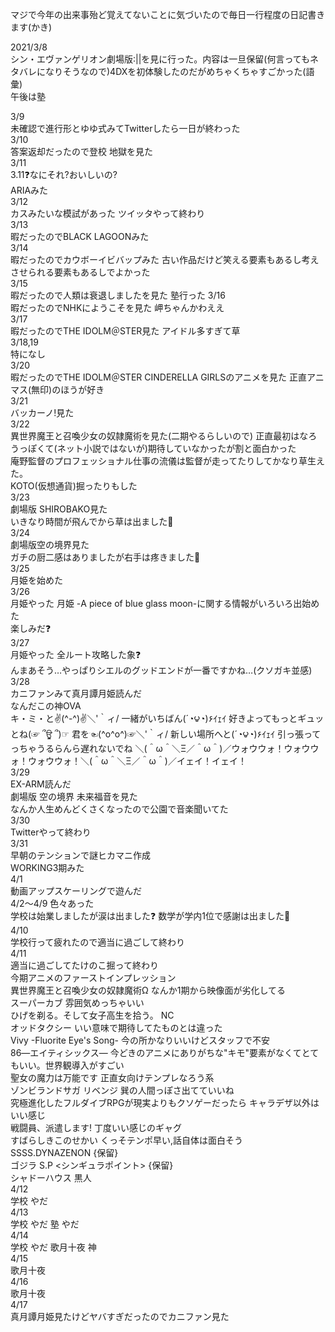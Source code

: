 マジで今年の出来事殆ど覚えてないことに気づいたので毎日一行程度の日記書きます(かき)

2021/3/8  
シン・エヴァンゲリオン劇場版:||を見に行った。内容は一旦保留(何言ってもネタバレになりそうなので)4DXを初体験したのだがめちゃくちゃすごかった(語彙)  
午後は塾

3/9  
未確認で進行形とゆゆ式みてTwitterしたら一日が終わった   
3/10  
答案返却だったので登校 地獄を見た  
3/11  
3.11❓なにそれ?おいしいの?  
ARIAみた  
3/12  
カスみたいな模試があった ツイッタやって終わり  
3/13  
暇だったのでBLACK LAGOONみた   
3/14  
暇だったのでカウボーイビバップみた 古い作品だけど笑える要素もあるし考えさせられる要素もあるしでよかった  
3/15  
暇だったので人類は衰退しましたを見た  塾行った
3/16  
暇だったのでNHKにようこそを見た 岬ちゃんかわええ  
3/17  
暇だったのでTHE IDOLM＠STER見た アイドル多すぎて草  
3/18,19  
特になし  
3/20  
暇だったのでTHE IDOLM＠STER CINDERELLA GIRLSのアニメを見た 正直アニマス(無印)のほうが好き  
3/21  
バッカーノ!見た  
3/22  
異世界魔王と召喚少女の奴隷魔術を見た(二期やるらしいので) 正直最初はなろうっぽくて(ネット小説ではないが)期待していなかったが割と面白かった  
庵野監督のプロフェッショナル仕事の流儀は監督が走ってたりしてかなり草生えた。  
KOTO(仮想通貨)掘ったりもした  
3/23  
劇場版 SHIROBAKO見た  
いきなり時間が飛んでから草は出ました💝  
3/24  
劇場版空の境界見た  
ガチの厨二感はありましたが右手は疼きました💝  
3/25  
月姫を始めた  
3/26  
月姫やった 月姫 -A piece of blue glass moon-に関する情報がいろいろ出始めた  
楽しみだ❓  
3/27  
月姫やった 全ルート攻略した象❓  
んまあそう…やっぱりシエルのグッドエンドが一番ですかね…(クソガキ並感)  
3/28  
カニファンみて真月譚月姫読んだ  
なんだこの神OVA  
‎キ・ミ・と✌(^-^)✌＼'｀ィ/ 一緒がいちばん(´◔౪◔)۶ｲｪｲ 好きよってもっとギュッとね(☞ ՞ਊ ՞)☞ 君を☜(^o^o^)☞＼'｀ィ/ 新しい場所へと(´◔౪◔)۶ｲｪｲ 引っ張ってっちゃうるらんら遅れないでね
＼(＾ω＾＼Ξ／＾ω＾)／ウォウウォ！ウォウウォ！ウォウウォ！＼(＾ω＾＼Ξ／＾ω＾)／イェイ！イェイ！  
3/29  
EX-ARM読んだ  
劇場版 空の境界 未来福音を見た  
なんか人生めんどくさくなったので公園で音楽聞いてた  
3/30  
Twitterやって終わり  
3/31  
早朝のテンションで謎ヒカマニ作成  
WORKING3期みた  
4/1  
動画アップスケーリングで遊んだ  
4/2～4/9 色々あった  
学校は始業しましたが涙は出ました❓ 数学が学内1位で感謝は出ました💝  
4/10  
学校行って疲れたので適当に過ごして終わり  
4/11  
適当に過ごしてたけのこ掘って終わり  
今期アニメのファーストインプレッション  
異世界魔王と召喚少女の奴隷魔術Ω なんか1期から映像面が劣化してる  
スーパーカブ 雰囲気めっちゃいい  
ひげを剃る。そして女子高生を拾う。 NC  
オッドタクシー いい意味で期待してたものとは違った  
Vivy -Fluorite Eye's Song- 今の所かなりいいけどスタッフで不安  
86―エイティシックス― 今どきのアニメにありがちな"キモ"要素がなくてとてもいい。世界観導入がすごい  
聖女の魔力は万能です 正直女向けテンプレなろう系  
ゾンビランドサガ リベンジ 巽の人間っぽさ出てていいね  
究極進化したフルダイブRPGが現実よりもクソゲーだったら  キャラデザ以外はいい感じ  
戦闘員、派遣します! 丁度いい感じのギャグ  
すばらしきこのせかい くっそテンポ早い,話自体は面白そう  
SSSS.DYNAZENON {保留}  
ゴジラ S.P <シンギュラポイント>  {保留}  
シャドーハウス 黒人  
4/12  
学校 やだ  
4/13  
学校 やだ 塾 やだ  
4/14  
学校 やだ 歌月十夜 神  
4/15  
歌月十夜  
4/16  
歌月十夜  
4/17  
真月譚月姫見たけどヤバすぎだったのでカニファン見た
